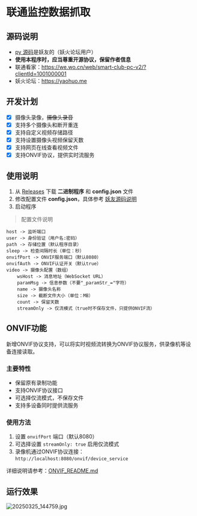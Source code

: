# 联通监控数据抓取

## 源码说明

- [py 源码](back)是妖友的（妖火论坛用户）
- **使用本程序时，应当尊重开源协议，保留作者信息**
- 联通看家：https://we.wo.cn/web/smart-club-pc-v2/?clientId=1001000001
- 妖火论坛：https://yaohuo.me

## 开发计划

- [x] 摄像头录像，~~摄像头录音~~
- [x] 支持多个摄像头和断开重连
- [x] 支持自定义视频存储路径
- [x] 支持设置摄像头视频保留天数
- [x] 支持网页在线查看视频文件
- [x] 支持ONVIF协议，提供实时流服务

## 使用说明

1. 从 [Releases](https://github.com/zgcwkjOpenProject/GO_UnicomMonitor/releases) 下载 **二进制程序** 和 **config.json** 文件
2. 修改配置文件 **config.json**，具体参考 [妖友源码说明](back)
3. 启动程序

> 配置文件说明

```
host -> 监听端口
user -> 身份验证（用户名:密码）
path -> 存储位置（默认程序目录）
sleep -> 检查间隔时长（单位：秒）
onvifPort -> ONVIF服务端口（默认8080）
onvifAuth -> ONVIF认证开关（默认true）
video -> 摄像头配置（数组）
    wsHost -> 消息地址（WebSocket URL）
    paramMsg -> 信息参数（不要"_paramStr_="字符）
    name -> 摄像头名称
    size -> 截断文件大小（单位：MB）
    count -> 保留天数
    streamOnly -> 仅流模式（true时不保存文件，只提供ONVIF流）
```

## ONVIF功能

新增ONVIF协议支持，可以将实时视频流转换为ONVIF协议服务，供录像机等设备连接读取。

### 主要特性
- 保留原有录制功能
- 支持ONVIF协议接口
- 可选择仅流模式，不保存文件
- 支持多设备同时提供流服务

### 使用方法
1. 设置 `onvifPort` 端口（默认8080）
2. 可选择设置 `streamOnly: true` 启用仅流模式
3. 录像机通过ONVIF协议连接：`http://localhost:8080/onvif/device_service`

详细说明请参考：[ONVIF_README.md](ONVIF_README.md)

## 运行效果

![20250325_144759.jpg](img/20250325_144759.jpg)



